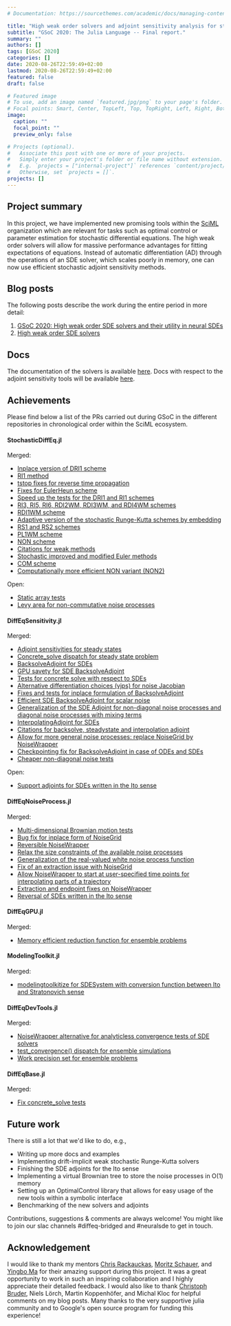```yaml
---
# Documentation: https://sourcethemes.com/academic/docs/managing-content/

title: "High weak order solvers and adjoint sensitivity analysis for stochastic differential equations"
subtitle: "GSoC 2020: The Julia Language -- Final report."
summary: ""
authors: []
tags: [GSoC 2020]
categories: []
date: 2020-08-26T22:59:49+02:00
lastmod: 2020-08-26T22:59:49+02:00
featured: false
draft: false

# Featured image
# To use, add an image named `featured.jpg/png` to your page's folder.
# Focal points: Smart, Center, TopLeft, Top, TopRight, Left, Right, BottomLeft, Bottom, BottomRight.
image:
  caption: ""
  focal_point: ""
  preview_only: false

# Projects (optional).
#   Associate this post with one or more of your projects.
#   Simply enter your project's folder or file name without extension.
#   E.g. `projects = ["internal-project"]` references `content/project/deep-learning/index.md`.
#   Otherwise, set `projects = []`.
projects: []
---
```


## Project summary

In this project, we have implemented new promising tools within the [SciML](https://sciml.ai) organization which are relevant for tasks such as optimal control or parameter estimation for stochastic differential equations.
The high weak order solvers will allow for massive performance advantages for fitting expectations of equations.
Instead of automatic differentiation (AD) through the operations of an SDE solver, which scales poorly in memory, one can now use efficient stochastic adjoint sensitivity methods.

## Blog posts

The following posts describe the work during the entire period in more detail:

1) [GSoC 2020: High weak order SDE solvers and their utility in neural SDEs](https://frankschae.github.io/post/gsoc2020-high-weak-order-solvers-sde-adjoints/)
2) [High weak order SDE solvers](https://frankschae.github.io/post/high-weak/)

## Docs

The documentation of the solvers is available [here](https://diffeq.sciml.ai/latest/solvers/sde_solve/#High-Weak-Order-Methods).
Docs with respect to the adjoint sensitivity tools will be available [here](https://diffeq.sciml.ai/latest/analysis/sensitivity/).


## Achievements

Please find below a list of the PRs carried out during GSoC in the different repositories in chronological order within the SciML ecosystem.

#### StochasticDiffEq.jl

Merged:

* [Inplace version of DRI1 scheme](https://github.com/SciML/StochasticDiffEq.jl/pull/285)
* [RI1 method](https://github.com/SciML/StochasticDiffEq.jl/pull/289)
* [tstop fixes for reverse time propagation](https://github.com/SciML/StochasticDiffEq.jl/pull/305)
* [Fixes for EulerHeun scheme](https://github.com/SciML/StochasticDiffEq.jl/pull/317)
* [Speed up the tests for the DRI1 and RI1 schemes](https://github.com/SciML/StochasticDiffEq.jl/pull/327)
* [RI3, RI5, RI6, RDI2WM, RDI3WM, and RDI4WM schemes](https://github.com/SciML/StochasticDiffEq.jl/pull/328)
* [RDI1WM scheme](https://github.com/SciML/StochasticDiffEq.jl/pull/329)
* [Adaptive version of the stochastic Runge-Kutta schemes by embedding](https://github.com/SciML/StochasticDiffEq.jl/pull/332)
* [RS1 and RS2 schemes](https://github.com/SciML/StochasticDiffEq.jl/pull/333)
* [PL1WM scheme](https://github.com/SciML/StochasticDiffEq.jl/pull/334)
* [NON scheme](https://github.com/SciML/StochasticDiffEq.jl/pull/337)
* [Citations for weak methods](https://github.com/SciML/StochasticDiffEq.jl/pull/338)
* [Stochastic improved and modified Euler methods](https://github.com/SciML/StochasticDiffEq.jl/pull/342)
* [COM scheme](https://github.com/SciML/StochasticDiffEq.jl/pull/343)
* [Computationally more efficient NON variant (NON2)](https://github.com/SciML/StochasticDiffEq.jl/pull/348)

Open:

* [Static array tests](https://github.com/SciML/StochasticDiffEq.jl/pull/288)
* [Levy area for non-commutative noise processes](https://github.com/SciML/StochasticDiffEq.jl/pull/347)

#### DiffEqSensitivity.jl

Merged:

* [Adjoint sensitivities for steady states](https://github.com/SciML/DiffEqSensitivity.jl/pull/235)
* [Concrete_solve dispatch for steady state problem](https://github.com/SciML/DiffEqSensitivity.jl/pull/237)
* [BacksolveAdjoint for SDEs](https://github.com/SciML/DiffEqSensitivity.jl/pull/242)
* [GPU savety for SDE BacksolveAdjoint](https://github.com/SciML/DiffEqSensitivity.jl/pull/256)
* [Tests for concrete solve with respect to SDEs](https://github.com/SciML/DiffEqSensitivity.jl/pull/258)
* [Alternative differentiation choices (vjps) for noise Jacobian](https://github.com/SciML/DiffEqSensitivity.jl/pull/260)
* [Fixes and tests for inplace formulation of BacksolveAdjoint](https://github.com/SciML/DiffEqSensitivity.jl/pull/265)
* [Efficient SDE BacksolveAdjoint for scalar noise](https://github.com/SciML/DiffEqSensitivity.jl/pull/268)
* [Generalization of the SDE Adjoint for non-diagonal noise processes and diagonal noise processes with mixing terms](https://github.com/SciML/DiffEqSensitivity.jl/pull/275)
* [InterpolatingAdjoint for SDEs](https://github.com/SciML/DiffEqSensitivity.jl/pull/295)
* [Citations for backsolve, steadystate and interpolation adjoint](https://github.com/SciML/DiffEqSensitivity.jl/pull/298)
* [Allow for more general noise processes: replace NoiseGrid by NoiseWrapper](https://github.com/SciML/DiffEqSensitivity.jl/pull/299)
* [Checkpointing fix for BacksolveAdjoint in case of ODEs and SDEs](https://github.com/SciML/DiffEqSensitivity.jl/pull/303)
* [Cheaper non-diagonal noise tests](https://github.com/SciML/DiffEqSensitivity.jl/pull/305)

Open:

* [Support adjoints for SDEs written in the Ito sense](https://github.com/SciML/DiffEqSensitivity.jl/pull/317)

#### DiffEqNoiseProcess.jl

Merged:

* [Multi-dimensional Brownian motion tests](https://github.com/SciML/DiffEqNoiseProcess.jl/pull/48)
* [Bug fix for inplace form of NoiseGrid](https://github.com/SciML/DiffEqNoiseProcess.jl/pull/49)
* [Reversible NoiseWrapper](https://github.com/SciML/DiffEqNoiseProcess.jl/pull/51)
* [Relax the size constraints of the available noise processes](https://github.com/SciML/DiffEqNoiseProcess.jl/pull/53)
* [Generalization of the real-valued white noise process function](https://github.com/SciML/DiffEqNoiseProcess.jl/pull/54)
* [Fix of an extraction issue with NoiseGrid](https://github.com/SciML/DiffEqNoiseProcess.jl/pull/55)
* [Allow NoiseWrapper to start at user-specified time points for interpolating parts of a trajectory](https://github.com/SciML/DiffEqNoiseProcess.jl/pull/56)
* [Extraction and endpoint fixes on NoiseWrapper](https://github.com/SciML/DiffEqNoiseProcess.jl/pull/56)
* [Reversal of SDEs written in the Ito sense](https://github.com/SciML/DiffEqNoiseProcess.jl/pull/62)


#### DiffEqGPU.jl

Merged:

* [Memory efficient reduction function for ensemble problems](https://github.com/SciML/DiffEqGPU.jl/pull/59)


#### ModelingToolkit.jl

Merged:

* [modelingtoolkitize for SDESystem with conversion function between Ito and Stratonovich sense](https://github.com/SciML/DiffEqSensitivity.jl/pull/317)


#### DiffEqDevTools.jl

Merged:

* [NoiseWrapper alternative for analyticless convergence tests of SDE solvers](https://github.com/SciML/DiffEqDevTools.jl/pull/62)
* [test_convergence() dispatch for ensemble simulations](https://github.com/SciML/DiffEqDevTools.jl/pull/74)
* [Work precision set for ensemble problems](https://github.com/SciML/DiffEqDevTools.jl/pull/75)


#### DiffEqBase.jl

Merged:

* [Fix concrete_solve tests](https://github.com/SciML/DiffEqBase.jl/pull/503)


## Future work

There is still a lot that we'd like to do, e.g.,

* Writing up more docs and examples
* Implementing drift-implicit weak stochastic Runge-Kutta solvers
* Finishing the SDE adjoints for the Ito sense
* Implementing a virtual Brownian tree to store the noise processes in O(1) memory
* Setting up an OptimalControl library that allows for easy usage of the new tools within a symbolic interface
* Benchmarking of the new solvers and adjoints

Contributions, suggestions & comments are always welcome! You might like to join our slac channels #diffeq-bridged and #neuralsde to get in touch.

## Acknowledgement

I would like to thank my mentors [Chris Rackauckas](https://github.com/ChrisRackauckas), [Moritz Schauer](https://github.com/mschauer), and  [Yingbo Ma](https://github.com/YingboMa) for their amazing support during this project. It was a great opportunity to work in such an inspiring collaboration and I highly appreciate their detailed feedback.
I would also like to thank [Christoph Bruder](https://www.quantumtheory-bruder.physik.unibas.ch/people.html), Niels Lörch, Martin Koppenhöfer, and Michal Kloc for helpful comments on my blog posts.
Many thanks to the very supportive julia community and to Google's open source program for funding this experience!
